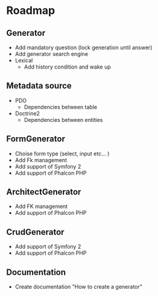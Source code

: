 Roadmap
=======

Generator
---------
* Add mandatory question (lock generation until answer)
* Add generator search engine
* Lexical
    * Add history condition and wake up

Metadata source
---------
* PDO
    * Dependencies between table
* Doctrine2
    * Dependencies between entities

FormGenerator
---------
* Choise form type (select, input etc... )
* Add Fk management
* Add support of  Symfony 2
* Add support of Phalcon PHP

ArchitectGenerator
--------
* Add FK management
* Add support of Phalcon PHP

CrudGenerator
--------
* Add support of  Symfony 2
* Add support of Phalcon PHP

Documentation
--------
* Create documentation "How to create a generator"
